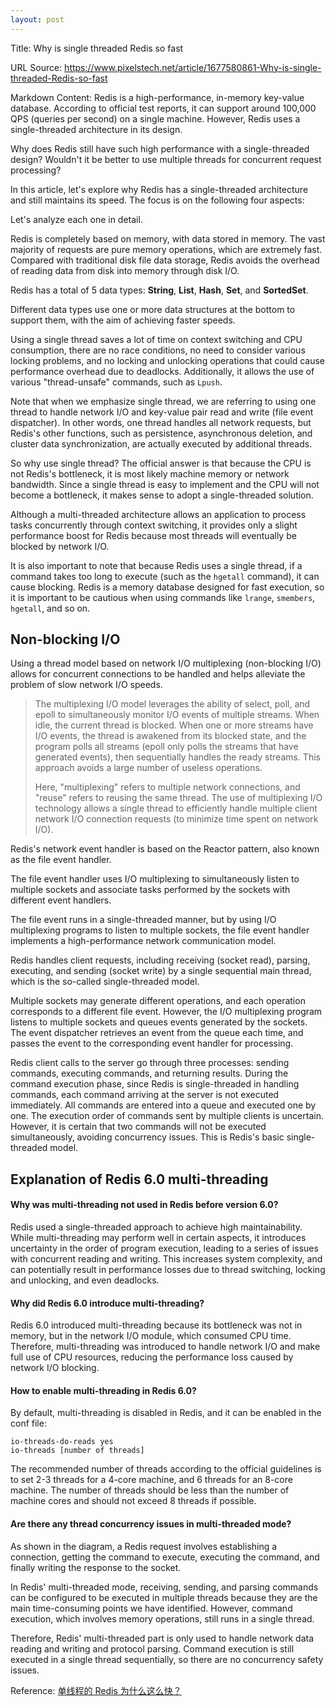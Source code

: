 ```yaml
---
layout: post
---
```

Title: Why is single threaded Redis so fast

URL Source: https://www.pixelstech.net/article/1677580861-Why-is-single-threaded-Redis-so-fast

Markdown Content:
Redis is a high-performance, in-memory key-value database. According to official test reports, it can support around 100,000 QPS (queries per second) on a single machine. However, Redis uses a single-threaded architecture in its design.

Why does Redis still have such high performance with a single-threaded design? Wouldn't it be better to use multiple threads for concurrent request processing?

In this article, let's explore why Redis has a single-threaded architecture and still maintains its speed. The focus is on the following four aspects:

Let's analyze each one in detail.

Redis is completely based on memory, with data stored in memory. The vast majority of requests are pure memory operations, which are extremely fast. Compared with traditional disk file data storage, Redis avoids the overhead of reading data from disk into memory through disk I/O.

Redis has a total of 5 data types: **String**, **List**, **Hash**, **Set**, and **SortedSet**.

Different data types use one or more data structures at the bottom to support them, with the aim of achieving faster speeds.

Using a single thread saves a lot of time on context switching and CPU consumption, there are no race conditions, no need to consider various locking problems, and no locking and unlocking operations that could cause performance overhead due to deadlocks. Additionally, it allows the use of various "thread-unsafe" commands, such as `Lpush`.

Note that when we emphasize single thread, we are referring to using one thread to handle network I/O and key-value pair read and write (file event dispatcher). In other words, one thread handles all network requests, but Redis's other functions, such as persistence, asynchronous deletion, and cluster data synchronization, are actually executed by additional threads.

So why use single thread? The official answer is that because the CPU is not Redis's bottleneck, it is most likely machine memory or network bandwidth. Since a single thread is easy to implement and the CPU will not become a bottleneck, it makes sense to adopt a single-threaded solution.

Although a multi-threaded architecture allows an application to process tasks concurrently through context switching, it provides only a slight performance boost for Redis because most threads will eventually be blocked by network I/O.

It is also important to note that because Redis uses a single thread, if a command takes too long to execute (such as the `hgetall` command), it can cause blocking. Redis is a memory database designed for fast execution, so it is important to be cautious when using commands like `lrange`, `smembers`, `hgetall`, and so on.

Non-blocking I/O
----------------

Using a thread model based on network I/O multiplexing (non-blocking I/O) allows for concurrent connections to be handled and helps alleviate the problem of slow network I/O speeds.

> The multiplexing I/O model leverages the ability of select, poll, and epoll to simultaneously monitor I/O events of multiple streams. When idle, the current thread is blocked. When one or more streams have I/O events, the thread is awakened from its blocked state, and the program polls all streams (epoll only polls the streams that have generated events), then sequentially handles the ready streams. This approach avoids a large number of useless operations.
> 
> Here, "multiplexing" refers to multiple network connections, and "reuse" refers to reusing the same thread. The use of multiplexing I/O technology allows a single thread to efficiently handle multiple client network I/O connection requests (to minimize time spent on network I/O).

Redis's network event handler is based on the Reactor pattern, also known as the file event handler.

The file event handler uses I/O multiplexing to simultaneously listen to multiple sockets and associate tasks performed by the sockets with different event handlers.

The file event runs in a single-threaded manner, but by using I/O multiplexing programs to listen to multiple sockets, the file event handler implements a high-performance network communication model.

Redis handles client requests, including receiving (socket read), parsing, executing, and sending (socket write) by a single sequential main thread, which is the so-called single-threaded model.

Multiple sockets may generate different operations, and each operation corresponds to a different file event. However, the I/O multiplexing program listens to multiple sockets and queues events generated by the sockets. The event dispatcher retrieves an event from the queue each time, and passes the event to the corresponding event handler for processing.

Redis client calls to the server go through three processes: sending commands, executing commands, and returning results. During the command execution phase, since Redis is single-threaded in handling commands, each command arriving at the server is not executed immediately. All commands are entered into a queue and executed one by one. The execution order of commands sent by multiple clients is uncertain. However, it is certain that two commands will not be executed simultaneously, avoiding concurrency issues. This is Redis's basic single-threaded model.

Explanation of Redis 6.0 multi-threading
----------------------------------------

#### Why was multi-threading not used in Redis before version 6.0?

Redis used a single-threaded approach to achieve high maintainability. While multi-threading may perform well in certain aspects, it introduces uncertainty in the order of program execution, leading to a series of issues with concurrent reading and writing. This increases system complexity, and can potentially result in performance losses due to thread switching, locking and unlocking, and even deadlocks.

#### Why did Redis 6.0 introduce multi-threading?

Redis 6.0 introduced multi-threading because its bottleneck was not in memory, but in the network I/O module, which consumed CPU time. Therefore, multi-threading was introduced to handle network I/O and make full use of CPU resources, reducing the performance loss caused by network I/O blocking.

#### How to enable multi-threading in Redis 6.0?

By default, multi-threading is disabled in Redis, and it can be enabled in the conf file:

```
io-threads-do-reads yes 
io-threads [number of threads]
```

The recommended number of threads according to the official guidelines is to set 2-3 threads for a 4-core machine, and 6 threads for an 8-core machine. The number of threads should be less than the number of machine cores and should not exceed 8 threads if possible.

#### Are there any thread concurrency issues in multi-threaded mode?

As shown in the diagram, a Redis request involves establishing a connection, getting the command to execute, executing the command, and finally writing the response to the socket.

In Redis' multi-threaded mode, receiving, sending, and parsing commands can be configured to be executed in multiple threads because they are the main time-consuming points we have identified. However, command execution, which involves memory operations, still runs in a single thread.

Therefore, Redis' multi-threaded part is only used to handle network data reading and writing and protocol parsing. Command execution is still executed in a single thread sequentially, so there are no concurrency safety issues.

Reference: [单线程的 Redis 为什么这么快？](https://www.toutiao.com/article/7204821418587144736/?log_from=d235c7c636293_1677580633904)
